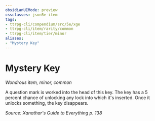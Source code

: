 ```yaml
---
obsidianUIMode: preview
cssclasses: json5e-item
tags:
- ttrpg-cli/compendium/src/5e/xge
- ttrpg-cli/item/rarity/common
- ttrpg-cli/item/tier/minor
aliases: 
- "Mystery Key"
---
```

# Mystery Key
*Wondrous item, minor, common*  



A question mark is worked into the head of this key. The key has a 5 percent chance of unlocking any lock into which it's inserted. Once it unlocks something, the key disappears.

*Source: Xanathar's Guide to Everything p. 138*
